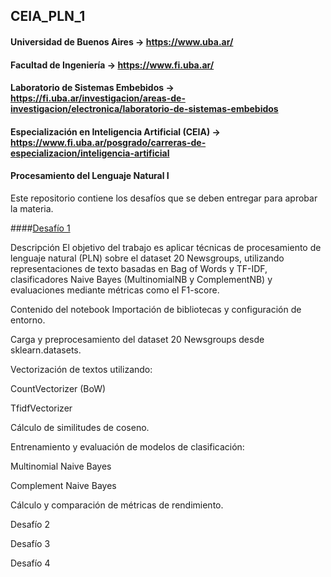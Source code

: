 ## CEIA_PLN_1
#### Universidad de Buenos Aires -> https://www.uba.ar/
#### Facultad de Ingeniería -> https://www.fi.uba.ar/
#### Laboratorio de Sistemas Embebidos -> https://fi.uba.ar/investigacion/areas-de-investigacion/electronica/laboratorio-de-sistemas-embebidos 
#### Especialización en Inteligencia Artificial (CEIA) -> https://www.fi.uba.ar/posgrado/carreras-de-especializacion/inteligencia-artificial
#### Procesamiento del Lenguaje Natural I

Este repositorio contiene los desafíos que se deben entregar para aprobar la materia.

####[Desafío 1](https://github.com/diegomartinmendez/CEIA_PLN_1/blob/main/Desafio_1_Diego_Mendez.ipynb)

Descripción
El objetivo del trabajo es aplicar técnicas de procesamiento de lenguaje natural (PLN) sobre el dataset 20 Newsgroups, utilizando representaciones de texto basadas en Bag of Words y TF-IDF, clasificadores Naive Bayes (MultinomialNB y ComplementNB) y evaluaciones mediante métricas como el F1-score.

Contenido del notebook
Importación de bibliotecas y configuración de entorno.

Carga y preprocesamiento del dataset 20 Newsgroups desde sklearn.datasets.

Vectorización de textos utilizando:

CountVectorizer (BoW)

TfidfVectorizer

Cálculo de similitudes de coseno.

Entrenamiento y evaluación de modelos de clasificación:

Multinomial Naive Bayes

Complement Naive Bayes

Cálculo y comparación de métricas de rendimiento.

Desafío 2

Desafío 3

Desafío 4
